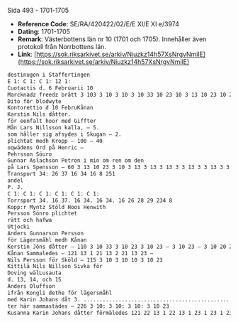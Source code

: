 Sida 493 - 1701-1705

- **Reference Code**: SE/RA/420422/02/E/E XI/E XI e/3974
- **Dating**: 1701-1705
- **Remark**: Västerbottens län nr 10 (1701 och 1705). Innehåller även protokoll från Norrbottens län.
- **Link**: [https://sok.riksarkivet.se/arkiv/Niuzkz14h57XsNrgvNmilE](https://sok.riksarkivet.se/arkiv/Niuzkz14h57XsNrgvNmilE)

```txt linenums="1"
destinugen i Staffertingen
E 1: C 1: C 1: 12 1:
Cuotactis d. 6 Februarii 10
Marcknadz freedz brått 3 103 3 10 3 10 3 10 33 10 23 10 3 13 10 23 10 23 10 3 10 23 3 23 10 3
Dito för blodwyte
Kontorettio d 10 FebruKånan
Karstin Nils dåtter.
för eenfalt hoor med Giffter
Mån Lars Nillsson kalla, — 5.
som håller sig afsydes i Skugan — 2.
plichtat medh Kropp — 100 — 40
oqwädens Ord på Henric —
Pehrsson Söuro
Gunnar Aslachson Petron i min om ren om den
på Lars Spensson — 60 3 13 10 23 3 10 3 13 3 13 3 13 3 3 13 3 3 13 3 3 13 3 13 3 3 13 3 10
Transport 34: 26 37 16 34 16 8 251
andel
P. J.
C 1: C 1: C 1: C 1: C 1: C 1:
Torrsport 34. 16 37. 16 34. 16 34. 16 26 28 29 234 8
Kopp:r Myntz Stöld Hoos Henwith
Persson Sönro plichtet
rätt och hafwa
Utjocki
Anders Gunnarson Persson
för Lägersmåhl medh Kånan
Kerstin Jöns dåtter — 110 3 10 33 3 10 23 3 10 23 — 3 10 23 — 3 10 20 23 — 3 10 20 23 — 3 10 2
Kånan Sammaledes — 121 13 1 21 13 2 21 13 23 —
Nils Persson för Sköld — 115 3 10 3 10 10 3 10 23
Kittilä Nils Nillson Sivka för
Doving wälLusauta
d. 13, 14, och 15
Anders Oluffson
ifrån Kongli dethe för lägersmåhl
med Karin Johans dåt 3. .......................................................................
ter här sammastädes — 226 3 10: 3 10: 3 10: 3 10 23
Kusanna Karin Johans dåtter förmäledes 121 22 13 1 22 13 1 23 1 23 1 23 1 23 1 23 1 23 1 23
```
